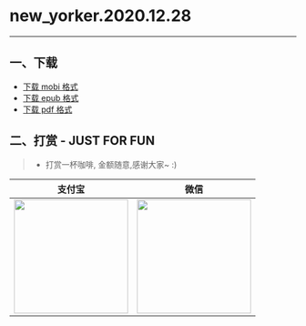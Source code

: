 # new_yorker.2020.12.28
--------------
## 一、下载
* [下载 mobi 格式](https://raw.githubusercontent.com/hehonghui/the-economist-ebooks/master/02_new_yorker/2020/2020.12.28/new_yorker.2020.12.28.mobi) 
* [下载 epub 格式](https://raw.githubusercontent.com/hehonghui/the-economist-ebooks/master/02_new_yorker/2020/2020.12.28/new_yorker.2020.12.28.epub)
* [下载 pdf 格式](https://raw.githubusercontent.com/hehonghui/the-economist-ebooks/master/02_new_yorker/2020/2020.12.28/new_yorker.2020.12.28.pdf)
    
## 二、打赏 - JUST FOR FUN
> * 打赏一杯咖啡, 金额随意,感谢大家~ :)
    
|   支付宝   |   微信    |
|------------|-----------|
|<img src="https://img-blog.csdnimg.cn/20200412132734488.JPG?x-oss-process=image/watermark,type_ZmFuZ3poZW5naGVpdGk,shadow_10,text_aHR0cHM6Ly9ibG9nLmNzZG4ubmV0L2Jib3lmZWl5dQ==,size_16,color_FFFFFF,t_70" width="200"/>| <img src="https://img-blog.csdnimg.cn/20200911174255577.jpg?x-oss-process=image/watermark,type_ZmFuZ3poZW5naGVpdGk,shadow_10,text_aHR0cHM6Ly9ibG9nLmNzZG4ubmV0L2Jib3lmZWl5dQ==,size_16,color_FFFFFF,t_70" width="200"/>  |
